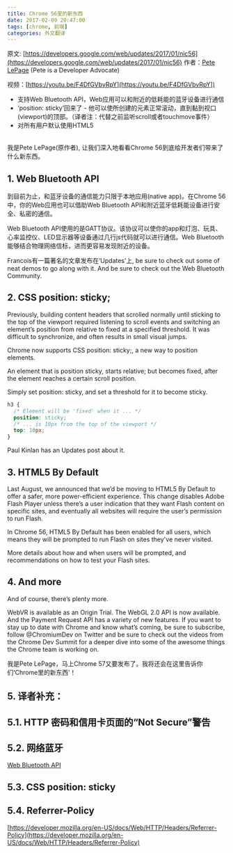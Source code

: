 ```yaml
---
title: Chrome 56里的新东西
date: 2017-02-09 20:47:00
tags: [chrome, 前端]
categories: 外文翻译
---
```

原文:
[https://developers.google.com/web/updates/2017/01/nic56](https://developers.google.com/web/updates/2017/01/nic56)
作者：[Pete LePage](https://developers.google.cn/web/resources/contributors#petelepage) (Pete is a Developer Advocate)

视频：[https://youtu.be/F4DfGVbvRpY](https://youtu.be/F4DfGVbvRpY])

- 支持Web Bluetooth API，Web应用可以和附近的低耗能的蓝牙设备进行通信
- ‘position: sticky’回来了 - 他可以使所创建的元素正常滚动，直到黏到视口(viewport)的顶部。（译者注：代替之前监听scroll或者touchmove事件）
- 对所有用户默认使用HTML5
<!-- more -->
<br/>
我是Pete LePage(原作者), 让我们深入地看看Chrome 56到底给开发者们带来了什么新东西。


## 1. Web Bluetooth API

到目前为止，和蓝牙设备的通信能力只限于本地应用(native app)。在Chrome 56中，你的Web应用也可以借助Web Bluetooth API和附近蓝牙低耗能设备进行安全、私密的通信。

Web Bluetooth API使用的是GATT协议。该协议可以使你的app和灯泡、玩具、心率监控仪、LED显示器等设备通过几行js代码就可以进行通信。Web Bluetooth能够结合物理网络信标，进而更容易发现附近的设备。

Francois有一篇著名的文章发布在‘Updates’上, be sure to check out some of neat demos to go along with it. And be sure to check out the Web Bluetooth Community.

## 2. CSS position: sticky;

Previously, building content headers that scrolled normally until sticking to the top of the viewport required listening to scroll events and switching an element’s position from relative to fixed at a specified threshold. It was difficult to synchronize, and often results in small visual jumps.

Chrome now supports CSS position: sticky;, a new way to position elements.

An element that is position sticky, starts relative; but becomes fixed, after the element reaches a certain scroll position.

Simply set position: sticky, and set a threshold for it to become sticky.

```CSS
h3 {
  /* Element will be 'fixed' when it ... */
  position: sticky;
  /* ... is 10px from the top of the viewport */
  top: 10px;
}
```

Paul Kinlan has an Updates post about it.

## 3. HTML5 By Default

Last August, we announced that we’d be moving to HTML5 By Default to offer a safer, more power-efficient experience. This change disables Adobe Flash Player unless there’s a user indication that they want Flash content on specific sites, and eventually all websites will require the user’s permission to run Flash.

In Chrome 56, HTML5 By Default has been enabled for all users, which means they will be prompted to run Flash on sites they've never visited.

More details about how and when users will be prompted, and recommendations on how to test your Flash sites.

## 4. And more

And of course, there’s plenty more.

WebVR is available as an Origin Trial.
The WebGL 2.0 API is now available.
And the Payment Request API has a variety of new features.
If you want to stay up to date with Chrome and know what’s coming, be sure to subscribe, follow @ChromiumDev on Twitter and be sure to check out the videos from the Chrome Dev Summit for a deeper dive into some of the awesome things the Chrome team is working on.



我是Pete LePage，马上Chrome 57又要发布了。我将还会在这里告诉你们‘Chrome里的新东西’！

## 5. 译者补充：

## 5.1. HTTP 密码和信用卡页面的“Not Secure”警告


## 5.2. 网络蓝牙

[Web Bluetooth API](https://webbluetoothcg.github.io/web-bluetooth/)

## 5.3. CSS position: sticky

## 5.4. Referrer-Policy
[https://developer.mozilla.org/en-US/docs/Web/HTTP/Headers/Referrer-Policy](https://developer.mozilla.org/en-US/docs/Web/HTTP/Headers/Referrer-Policy)
